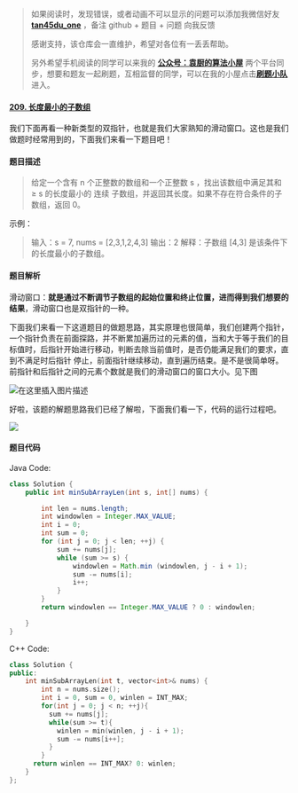 > 如果阅读时，发现错误，或者动画不可以显示的问题可以添加我微信好友  **[tan45du_one](https://raw.githubusercontent.com/tan45du/tan45du.github.io/master/个人微信.15egrcgqd94w.jpg)** ，备注  github  + 题目 + 问题  向我反馈
>
> 感谢支持，该仓库会一直维护，希望对各位有一丢丢帮助。
>
> 另外希望手机阅读的同学可以来我的 <u>[**公众号：袁厨的算法小屋**](https://raw.githubusercontent.com/tan45du/test/master/微信图片_20210320152235.2pthdebvh1c0.png)</u> 两个平台同步，想要和题友一起刷题，互相监督的同学，可以在我的小屋点击<u>[**刷题小队**](https://raw.githubusercontent.com/tan45du/test/master/微信图片_20210320152235.2pthdebvh1c0.png)</u>进入。 

#### [209. 长度最小的子数组](https://leetcode-cn.com/problems/minimum-size-subarray-sum/)

我们下面再看一种新类型的双指针，也就是我们大家熟知的滑动窗口。这也是我们做题时经常用到的，下面我们来看一下题目吧！

#### 题目描述

> 给定一个含有 n 个正整数的数组和一个正整数 s ，找出该数组中满足其和 ≥ s 的长度最小的 连续 子数组，并返回其长度。如果不存在符合条件的子数组，返回 0。

示例：

> 输入：s  =  7, nums  =  [2,3,1,2,4,3]
> 输出：2
> 解释：子数组 [4,3] 是该条件下的长度最小的子数组。



#### 题目解析

滑动窗口：**就是通过不断调节子数组的起始位置和终止位置，进而得到我们想要的结果**，滑动窗口也是双指针的一种。

下面我们来看一下这道题目的做题思路，其实原理也很简单，我们创建两个指针，一个指针负责在前面探路，并不断累加遍历过的元素的值，当和大于等于我们的目标值时，后指针开始进行移动，判断去除当前值时，是否仍能满足我们的要求，直到不满足时后指针 停止，前面指针继续移动，直到遍历结束。是不是很简单呀。前指针和后指针之间的元素个数就是我们的滑动窗口的窗口大小。见下图

![在这里插入图片描述](https://img-blog.csdnimg.cn/20210321131617533.png)



好啦，该题的解题思路我们已经了解啦，下面我们看一下，代码的运行过程吧。

![](https://img-blog.csdnimg.cn/2021032111513777.gif)



#### 题目代码

Java Code:

```java
class Solution {
    public int minSubArrayLen(int s, int[] nums) {

        int len = nums.length;
        int windowlen = Integer.MAX_VALUE;
        int i = 0;
        int sum = 0;
        for (int j = 0; j < len; ++j) {
            sum += nums[j];
            while (sum >= s) {
                windowlen = Math.min (windowlen, j - i + 1);
                sum -= nums[i];
                i++;
            }
        }     
        return windowlen == Integer.MAX_VALUE ? 0 : windowlen;

    }
}
```

C++ Code:

```cpp
class Solution {
public:
    int minSubArrayLen(int t, vector<int>& nums) {
		int n = nums.size();
      	int i = 0, sum = 0, winlen = INT_MAX;
      	for(int j = 0; j < n; ++j){
          sum += nums[j];
          while(sum >= t){
            winlen = min(winlen, j - i + 1);
            sum -= nums[i++];
          }
        }
      return winlen == INT_MAX? 0: winlen;
    }
};
```

